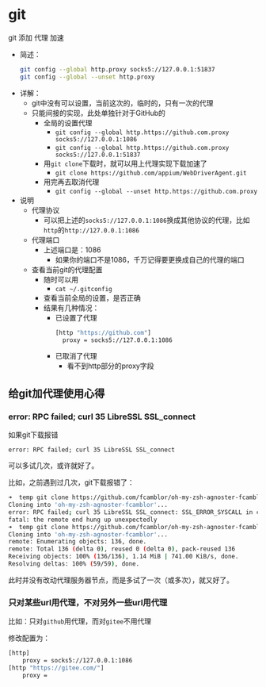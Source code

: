 # git

git 添加 代理 加速

* 简述：
    ```bash
    git config --global http.proxy socks5://127.0.0.1:51837
    git config --global --unset http.proxy
    ```
* 详解：
  * git中没有可以设置，当前这次的，临时的，只有一次的代理
  * 只能间接的实现，此处单独针对于GitHub的
    * 全局的设置代理
      * `git config --global http.https://github.com.proxy socks5://127.0.0.1:1086`
      * `git config --global http.https://github.com.proxy socks5://127.0.0.1:51837`
    * 用`git clone`下载时，就可以用上代理实现下载加速了
      * `git clone https://github.com/appium/WebDriverAgent.git`
    * 用完再去取消代理
      * `git config --global --unset http.https://github.com.proxy`
* 说明
  * 代理协议
    * 可以把上述的`socks5://127.0.0.1:1086`换成其他协议的代理，比如`http`的`http://127.0.0.1:1086`
  * 代理端口
    * 上述端口是：1086
      * 如果你的端口不是1086，千万记得要更换成自己的代理的端口
  * 查看当前git的代理配置
    * 随时可以用
      * `cat ~/.gitconfig`
    * 查看当前全局的设置，是否正确
    * 结果有几种情况：
      * 已设置了代理
        ```bash
        [http "https://github.com"]
          proxy = socks5://127.0.0.1:1086
        ```
      * 已取消了代理
        * 看不到http部分的proxy字段

## 给git加代理使用心得

### error: RPC failed; curl 35 LibreSSL SSL_connect

如果git下载报错

`error: RPC failed; curl 35 LibreSSL SSL_connect`

可以多试几次，或许就好了。

比如，之前遇到过几次，git下载报错了：

```bash
➜  temp git clone https://github.com/fcamblor/oh-my-zsh-agnoster-fcamblor.git
Cloning into 'oh-my-zsh-agnoster-fcamblor'...
error: RPC failed; curl 35 LibreSSL SSL_connect: SSL_ERROR_SYSCALL in connection to github.com:443
fatal: the remote end hung up unexpectedly
➜  temp git clone https://github.com/fcamblor/oh-my-zsh-agnoster-fcamblor.git
Cloning into 'oh-my-zsh-agnoster-fcamblor'...
remote: Enumerating objects: 136, done.
remote: Total 136 (delta 0), reused 0 (delta 0), pack-reused 136
Receiving objects: 100% (136/136), 1.14 MiB | 741.00 KiB/s, done.
Resolving deltas: 100% (59/59), done.
```

此时并没有改动代理服务器节点，而是多试了一次（或多次），就又好了。

### 只对某些url用代理，不对另外一些url用代理

比如：只对`github`用代理，而对`gitee`不用代理

修改配置为：

```bash
[http]
    proxy = socks5://127.0.0.1:1086
[http "https://gitee.com/"]
    proxy =
```
